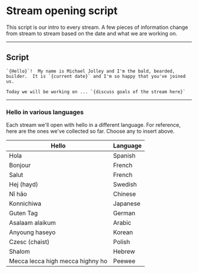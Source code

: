 # Stream opening script

This script is our intro to every stream.  A few pieces of information change from stream to stream based on the date and what we are working on.

---

## Script

```
`{Hello}`!  My name is Michael Jolley and I'm the bald, bearded, builder.  It is `{current date}` and I'm so happy that you've joined us.

Today we will be working on ... `{discuss goals of the stream here}`
```

---

### Hello in various languages

Each stream we'll open with hello in a different language.  For reference, here are the ones we've collected so far.  Choose any to insert above.

Hello | Language
--- | ---
Hola | Spanish
Bonjour | French
Salut | French
Hej (hayd) | Swedish
Nǐ hǎo | Chinese
Konnichiwa | Japanese
Guten Tag | German
Asalaam alaikum | Arabic
Anyoung haseyo | Korean
Czesc (chaist) | Polish
Shalom | Hebrew
Mecca lecca high mecca highny ho | Peewee
